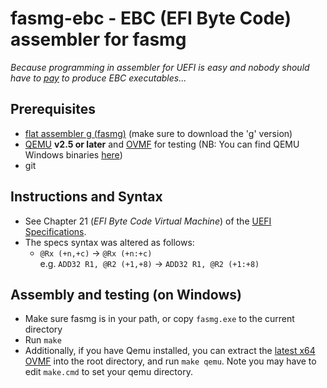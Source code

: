 fasmg-ebc - EBC (EFI Byte Code) assembler for fasmg
===================================================

_Because programming in assembler for UEFI is easy and nobody should have to
[pay](https://software.intel.com/en-us/articles/intel-c-compiler-for-efi-byte-code-purchase)
to produce EBC executables..._

## Prerequisites

* [flat assembler g (fasmg)](http://flatassembler.net/download.php) (make sure
  to download the 'g' version)
* [QEMU](http://www.qemu.org) __v2.5 or later__ and [OVMF](http://www.tianocore.org/ovmf/) for testing
  (NB: You can find QEMU Windows binaries [here](https://qemu.weilnetz.de/w64/))
* git

## Instructions and Syntax

* See Chapter 21 (_EFI Byte Code Virtual Machine_) of the [UEFI Specifications](http://www.uefi.org/sites/default/files/resources/UEFI%20Spec%202_6.pdf).
* The specs syntax was altered as follows:
  * `@Rx (+n,+c)` &rarr; `@Rx (+n:+c)`  
    e.g. `ADD32 R1, @R2 (+1,+8)` &rarr; `ADD32 R1, @R2 (+1:+8)`

## Assembly and testing (on Windows)

* Make sure fasmg is in your path, or copy `fasmg.exe` to the current directory
* Run `make`
* Additionally, if you have Qemu installed, you can extract the [latest x64 OVMF](http://www.tianocore.org/ovmf/)
  into the root directory, and run `make qemu`.
  Note you may have to edit `make.cmd` to set your qemu directory.
